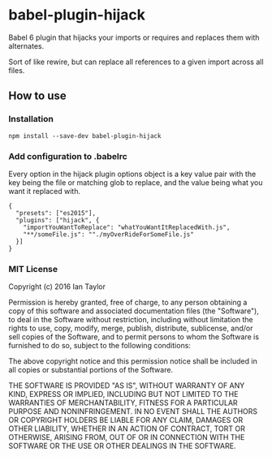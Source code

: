 # babel-plugin-hijack
Babel 6 plugin that hijacks your imports or requires and replaces them with alternates.

Sort of like rewire, but can replace all references to a given import across all files.

How to use
-------------
### Installation
```
npm install --save-dev babel-plugin-hijack
```

### Add configuration to .babelrc

Every option in the hijack plugin options object is a key value pair with
the key being the file or matching glob to replace, and the value being what you want it replaced with.

```
{
  "presets": ["es2015"],
  "plugins": ["hijack", {
    "importYouWantToReplace": "whatYouWantItReplacedWith.js",
    "**/someFile.js": ""./myOverRideForSomeFile.js"
  }]
}
```

### MIT License
Copyright (c) 2016 Ian Taylor

Permission is hereby granted, free of charge, to any person obtaining a copy of this software and associated documentation files (the "Software"), to deal in the Software without restriction, including without limitation the rights to use, copy, modify, merge, publish, distribute, sublicense, and/or sell copies of the Software, and to permit persons to whom the Software is furnished to do so, subject to the following conditions:

The above copyright notice and this permission notice shall be included in all copies or substantial portions of the Software.

THE SOFTWARE IS PROVIDED "AS IS", WITHOUT WARRANTY OF ANY KIND, EXPRESS OR IMPLIED, INCLUDING BUT NOT LIMITED TO THE WARRANTIES OF MERCHANTABILITY, FITNESS FOR A PARTICULAR PURPOSE AND NONINFRINGEMENT. IN NO EVENT SHALL THE AUTHORS OR COPYRIGHT HOLDERS BE LIABLE FOR ANY CLAIM, DAMAGES OR OTHER LIABILITY, WHETHER IN AN ACTION OF CONTRACT, TORT OR OTHERWISE, ARISING FROM, OUT OF OR IN CONNECTION WITH THE SOFTWARE OR THE USE OR OTHER DEALINGS IN THE SOFTWARE.
